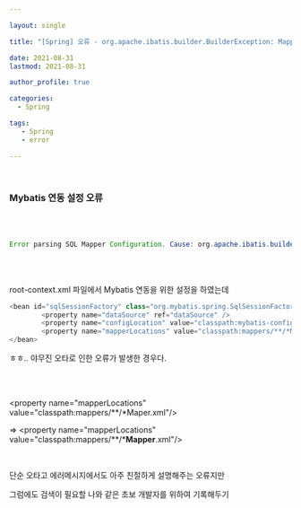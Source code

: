 ```yaml
---

layout: single

title: "[Spring] 오류 - org.apache.ibatis.builder.BuilderException: Mapper's namespace cannot be empty"

date: 2021-08-31 
lastmod: 2021-08-31 

author_profile: true

categories: 
  - Spring

tags: 
   - Spring
   - error

---
```


<br>

### Mybatis 연동 설정 오류

<br><br>

```java
Error parsing SQL Mapper Configuration. Cause: org.apache.ibatis.builder.BuilderException: Error parsing Mapper XML. Cause: org.apache.ibatis.builder.BuilderException: Mapper's namespace cannot be empty
```

<br><br>

root-context.xml 파일에서 Mybatis 연동을 위한 설정을 하였는데

```java
<bean id="sqlSessionFactory" class="org.mybatis.spring.SqlSessionFactoryBean">
		<property name="dataSource" ref="dataSource" />
		<property name="configLocation" value="classpath:mybatis-config.xml" />
		<property name="mapperLocations" value="classpath:mappers/**/*Maper.xml"/>
</bean>
```

ㅎㅎ.. 야무진 오타로 인한 오류가 발생한 경우다.

<br><br>

\<property name="mapperLocations" value="classpath:mappers/\*\*/*Maper.xml"/>

⇒ \<property name="mapperLocations" value="classpath:mappers/\*\*/***Mapper**.xml"/>

<br>

단순 오타고 에러메시지에서도 아주 친절하게 설명해주는 오류지만

그럼에도 검색이 필요할 나와 같은 초보 개발자를 위하여 기록해두기

<br>

<br>

<br>

<br>

<br>
